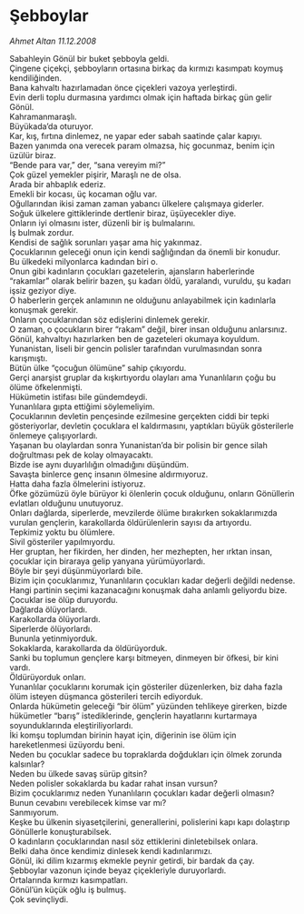 # Şebboylar

*Ahmet Altan 11.12.2008*

<div class="yazi">Sabahleyin Gönül bir buket şebboyla geldi. <br/>Çingene çiçekçi, şebboyların ortasına birkaç da kırmızı kasımpatı koymuş kendiliğinden. <br/>Bana kahvaltı hazırlamadan önce çiçekleri vazoya yerleştirdi. <br/>Evin derli toplu durmasına yardımcı olmak için haftada birkaç gün gelir Gönül. <br/>Kahramanmaraşlı. <br/>Büyükada’da oturuyor. <br/>Kar, kış, fırtına dinlemez, ne yapar eder sabah saatinde çalar kapıyı. <br/>Bazen yanımda ona verecek param olmazsa, hiç gocunmaz, benim için üzülür biraz. <br/>“Bende para var,” der, “sana vereyim mi?” <br/>Çok güzel yemekler pişirir, Maraşlı ne de olsa. <br/>Arada bir ahbaplık ederiz. <br/>Emekli bir kocası, üç kocaman oğlu var. <br/>Oğullarından ikisi zaman zaman yabancı ülkelere çalışmaya giderler. <br/>Soğuk ülkelere gittiklerinde dertlenir biraz, üşüyecekler diye. <br/>Onların iyi olmasını ister, düzenli bir iş bulmalarını. <br/>İş bulmak zordur. <br/>Kendisi de sağlık sorunları yaşar ama hiç yakınmaz. <br/>Çocuklarının geleceği onun için kendi sağlığından da önemli bir konudur. <br/>Bu ülkedeki milyonlarca kadından biri o. <br/>Onun gibi kadınların çocukları gazetelerin, ajansların haberlerinde “rakamlar” olarak belirir bazen, şu kadarı öldü, yaralandı, vuruldu, şu kadarı işsiz geziyor diye. <br/>O haberlerin gerçek anlamının ne olduğunu anlayabilmek için kadınlarla konuşmak gerekir. <br/>Onların çocuklarından söz edişlerini dinlemek gerekir. <br/>O zaman, o çocukların birer “rakam” değil, birer insan olduğunu anlarsınız. <br/>Gönül, kahvaltıyı hazırlarken ben de gazeteleri okumaya koyuldum. <br/>Yunanistan, liseli bir gencin polisler tarafından vurulmasından sonra karışmıştı. <br/>Bütün ülke “çocuğun ölümüne” sahip çıkıyordu. <br/>Gerçi anarşist gruplar da kışkırtıyordu olayları ama Yunanlıların çoğu bu ölüme öfkelenmişti. <br/>Hükümetin istifası bile gündemdeydi. <br/>Yunanlılara gıpta ettiğimi söylemeliyim. <br/>Çocuklarının devletin pençesinde ezilmesine gerçekten ciddi bir tepki gösteriyorlar, devletin çocuklara el kaldırmasını, yaptıkları büyük gösterilerle önlemeye çalışıyorlardı.<br/>Yaşanan bu olaylardan sonra Yunanistan’da bir polisin bir gence silah doğrultması pek de kolay olmayacaktı. <br/>Bizde ise aynı duyarlılığın olmadığını düşündüm. <br/>Savaşta binlerce genç insanın ölmesine aldırmıyoruz. <br/>Hatta daha fazla ölmelerini istiyoruz. <br/>Öfke gözümüzü öyle bürüyor ki ölenlerin çocuk olduğunu, onların Gönüllerin evlatları olduğunu unutuyoruz. <br/>Onları dağlarda, siperlerde, mevzilerde ölüme bırakırken sokaklarımızda vurulan gençlerin, karakollarda öldürülenlerin sayısı da artıyordu. <br/>Tepkimiz yoktu bu ölümlere. <br/>Sivil gösteriler yapılmıyordu. <br/>Her gruptan, her fikirden, her dinden, her mezhepten, her ırktan insan, çocuklar için biraraya gelip yanyana yürümüyorlardı. <br/>Böyle bir şeyi düşünmüyorlardı bile. <br/>Bizim için çocuklarımız, Yunanlıların çocukları kadar değerli değildi nedense. <br/>Hangi partinin seçimi kazanacağını konuşmak daha anlamlı geliyordu bize. <br/>Çocuklar ise ölüp duruyordu. <br/>Dağlarda ölüyorlardı. <br/>Karakollarda ölüyorlardı. <br/>Siperlerde ölüyorlardı. <br/>Bununla yetinmiyorduk. <br/>Sokaklarda, karakollarda da öldürüyorduk. <br/>Sanki bu toplumun gençlere karşı bitmeyen, dinmeyen bir öfkesi, bir kini vardı. <br/>Öldürüyorduk onları.<br/>Yunanlılar çocuklarını korumak için gösteriler düzenlerken, biz daha fazla ölüm isteyen düşmanca gösterileri tercih ediyorduk. <br/>Onlarda hükümetin geleceği “bir ölüm” yüzünden tehlikeye girerken, bizde hükümetler “barış” istediklerinde, gençlerin hayatlarını kurtarmaya soyunduklarında eleştiriliyorlardı. <br/>İki komşu toplumdan birinin hayat için, diğerinin ise ölüm için hareketlenmesi üzüyordu beni. <br/>Neden bu çocuklar sadece bu topraklarda doğdukları için ölmek zorunda kalsınlar? <br/>Neden bu ülkede savaş sürüp gitsin? <br/>Neden polisler sokaklarda bu kadar rahat insan vursun? <br/>Bizim çocuklarımız neden Yunanlıların çocukları kadar değerli olmasın? <br/>Bunun cevabını verebilecek kimse var mı? <br/>Sanmıyorum. <br/>Keşke bu ülkenin siyasetçilerini, generallerini, polislerini kapı kapı dolaştırıp Gönüllerle konuşturabilsek. <br/>O kadınların çocuklarından nasıl söz ettiklerini dinletebilsek onlara. <br/>Belki daha önce kendimiz dinlesek kendi kadınlarımızı. <br/>Gönül, iki dilim kızarmış ekmekle peynir getirdi, bir bardak da çay. <br/>Şebboylar vazonun içinde beyaz çiçekleriyle duruyorlardı. <br/>Ortalarında kırmızı kasımpatları. <br/>Gönül’ün küçük oğlu iş bulmuş. <br/>Çok sevinçliydi.</div>
